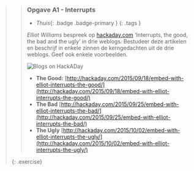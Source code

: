 >> ### Opgave A1 - Interrupts
>>
>> - *Thuis*{: .badge .badge-primary }
>>{: .tags }
>>
>> *Elliot Williams* bespreek op [hackaday.com](https://hackaday.com/) ‘Interrupts, the good, the bad and the ugly’ in drie weblogs. Bestudeer deze artikelen en beschrijf in enkele zinnen de kerngedachten uit de drie weblogs. Geef ook enkele voorbeelden.
>>
>> ![Blogs on HackADay](exercises/images/goodbadugly.jpg)
>>
>> - **The Good:** [http://hackaday.com/2015/09/18/embed-with-elliot-interrupts-the-good/](http://hackaday.com/2015/09/18/embed-with-elliot-interrupts-the-good/)
>> - **The Bad** [http://hackaday.com/2015/09/25/embed-with-elliot-interrupts-the-bad/](http://hackaday.com/2015/09/25/embed-with-elliot-interrupts-the-bad/)
>> - **The Ugly** [http://hackaday.com/2015/10/02/embed-with-elliot-interrupts-the-ugly/](http://hackaday.com/2015/10/02/embed-with-elliot-interrupts-the-ugly/)
>>
>{: .exercise}